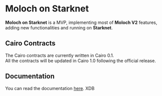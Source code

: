 # Moloch on Starknet

**Moloch on Starknet** is a MVP, implementing most of **Moloch V2** features, adding new functionalities and running on **Starknet**.

## Cairo Contracts 
The Cairo contracts are currently written in Cairo 0.1.  
All the contracts will be updated in Cairo 1.0 following the official release.

## Documentation 
You can read the documentation [here](https://dao-docs.quadratic-labs.com/moloch-on-starknet-0-1/). XDB

